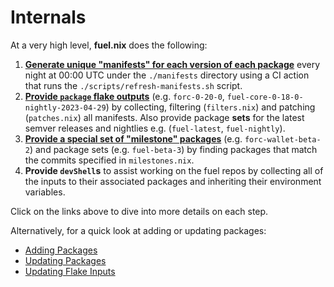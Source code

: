 # Internals

At a very high level, **fuel.nix** does the following:

1. [**Generate unique "manifests" for each version of each package**](./generating-manifests.md)
   every night at 00:00 UTC under the `./manifests` directory using a CI action
   that runs the `./scripts/refresh-manifests.sh` script.
2. [**Provide `package` flake outputs**](./providing-packages.md)
   (e.g. `forc-0-20-0`, `fuel-core-0-18-0-nightly-2023-04-29`) by collecting,
   filtering (`filters.nix`) and patching (`patches.nix`) all manifests. Also
   provide package **sets** for the latest semver releases and nightlies e.g.
   (`fuel-latest`, `fuel-nightly`).
3. [**Provide a special set of "milestone" packages**](./providing-milestones.md)
   (e.g. `forc-wallet-beta-2`) and package sets (e.g. `fuel-beta-3`) by finding
   packages that match the commits specified in `milestones.nix`.
4. **Provide `devShell`s** to assist working on the fuel repos by collecting all
   of the inputs to their associated packages and inheriting their environment
   variables.

Click on the links above to dive into more details on each step.

Alternatively, for a quick look at adding or updating packages:

- [Adding Packages](../adding-packages.md)
- [Updating Packages](../updating-packages.md)
- [Updating Flake Inputs](../updating-flake-inputs.md)

